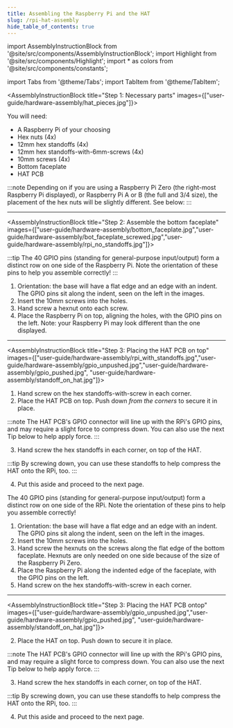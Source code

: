 ```yaml
---
title: Assembling the Raspberry Pi and the HAT
slug: /rpi-hat-assembly
hide_table_of_contents: true
---
```


import AssemblyInstructionBlock from '@site/src/components/AssemblyInstructionBlock';
import Highlight from '@site/src/components/Highlight';
import * as colors from '@site/src/components/constants';

import Tabs from '@theme/Tabs';
import TabItem from '@theme/TabItem';


<AssemblyInstructionBlock title="Step 1: Necessary parts" images={["user-guide/hardware-assembly/hat_pieces.jpg"]}>

You will need:
*	A Raspberry Pi of your choosing
*	<Highlight color={colors.blue}>Hex nuts (4x)</Highlight>
*	<Highlight color={colors.red}>12mm hex standoffs (4x)</Highlight>
*	<Highlight color={colors.magenta}>12mm hex standoffs-with-6mm-screws (4x)</Highlight>
*	<Highlight color={colors.green}>10mm screws (4x)</Highlight>
*	<Highlight color={colors.orange}>Bottom faceplate</Highlight>
*	<Highlight color={colors.teal}>HAT PCB</Highlight>

:::note
Depending on if you are using a Raspberry Pi Zero (the right-most Raspberry Pi displayed), or Raspberry Pi A or B (the full and 3/4 size), the placement of the hex nuts will be slightly different. See below:
:::

</AssemblyInstructionBlock>

-----

<Tabs>
  <TabItem value="a_or_b" label="Raspberry Pi A or B" default>


<AssemblyInstructionBlock title="Step 2: Assemble the bottom faceplate" images={["user-guide/hardware-assembly/bottom_faceplate.jpg","user-guide/hardware-assembly/bot_faceplate_screwed.jpg","user-guide/hardware-assembly/rpi_no_standoffs.jpg"]}>

:::tip
The 40 GPIO pins (standing for general-purpose input/output) form a distinct row on one side of the Raspberry Pi. Note the orientation of these pins to help you assemble correctly!
:::

1.	Orientation: the base will have a flat edge and an edge with an indent. The GPIO pins sit along the <Highlight color={colors.blue}>indent</Highlight>, seen on the left in the images.
2.	Insert the <Highlight color={colors.red}>10mm screws</Highlight> into the holes.
3.	Hand screw a <Highlight color={colors.magenta}>hexnut</Highlight> onto each screw.
4.	Place the Raspberry Pi on top, aligning the holes, with the <Highlight color={colors.green}>GPIO pins</Highlight> on the left. Note: your Raspberry Pi may look different than the one displayed.


</AssemblyInstructionBlock>

-----

<AssemblyInstructionBlock title="Step 3: Placing the HAT PCB on top" images={["user-guide/hardware-assembly/rpi_with_standoffs.jpg","user-guide/hardware-assembly/gpio_unpushed.jpg","user-guide/hardware-assembly/gpio_pushed.jpg", "user-guide/hardware-assembly/standoff_on_hat.jpg"]}>

1.	Hand screw on the <Highlight color={colors.blue}>hex standoffs-with-screw</Highlight> in each corner.
2.	Place the HAT PCB on top. <Highlight color={colors.red}>Push down *from the corners*</Highlight> to secure it in place.

:::note
The HAT PCB's GPIO connector will line up with the RPi's GPIO pins, and may require a slight force to compress down. You can also use the next Tip below to help apply force.
:::

3.	Hand screw the <Highlight color={colors.green}>hex standoffs</Highlight> in each corner, on top of the HAT.

:::tip
By screwing down, you can use these standoffs to help compress the HAT onto the RPi, too.
:::

4.	Put this aside and proceed to the next page.

</AssemblyInstructionBlock>



  </TabItem>
  <TabItem value="zero" label="Raspberry Pi Zero">
<AssemblyInstructionBlock title="Step 2: Assemble the bottom faceplate" images={["user-guide/hardware-assembly/bottom_faceplate.jpg","user-guide/hardware-assembly/hex_one_side.jpg","user-guide/hardware-assembly/rpi_zero.jpg"]}>
The 40 GPIO pins (standing for general-purpose input/output) form a distinct row on one side of the RPi. Note the orientation of these pins to help you assemble correctly!

1.  Orientation: the base will have a flat edge and an edge with an indent. The GPIO pins sit along the <Highlight color={colors.blue}>indent</Highlight>, seen on the left in the images.
2.  Insert the 10mm screws into the <Highlight color={colors.red}>holes</Highlight>.
3.  Hand screw the <Highlight color={colors.magenta}>hexnuts</Highlight> on the screws along the flat edge of the bottom faceplate. Hexnuts are only needed on one side because of the size of the Raspberry Pi Zero.
4.  Place the Raspberry Pi along the indented edge of the faceplate, with the <Highlight color={colors.green}>GPIO pins</Highlight> on the left.
5.  Hand screw on the <Highlight color={colors.blue}>hex standoffs-with-screw</Highlight> in each corner.

</AssemblyInstructionBlock>


-----

<AssemblyInstructionBlock title="Step 3: Placing the HAT PCB ontop" images={["user-guide/hardware-assembly/gpio_unpushed.jpg","user-guide/hardware-assembly/gpio_pushed.jpg", "user-guide/hardware-assembly/standoff_on_hat.jpg"]}>

2.	Place the HAT on top. <Highlight color={colors.red}>Push down</Highlight> to secure it in place.

:::note
The HAT PCB's GPIO connector will line up with the RPi's GPIO pins, and may require a slight force to compress down. You can also use the next Tip below to help apply force.
:::

3.  Hand screw the <Highlight color={colors.green}>hex standoffs</Highlight> in each corner, on top of the HAT.

:::tip
By screwing down, you can use these standoffs to help compress the HAT onto the RPi, too.
:::

4.	Put this aside and proceed to the next page.

</AssemblyInstructionBlock>

  </TabItem>
</Tabs>
